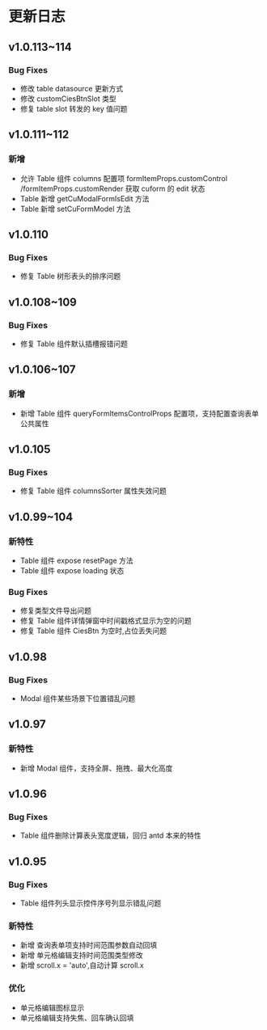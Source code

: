 # 更新日志

## v1.0.113~114

### Bug Fixes

-   修改 table datasource 更新方式
-   修改 customCiesBtnSlot 类型
-   修复 table slot 转发的 key 值问题

## v1.0.111~112

### 新增

-   允许 Table 组件 columns 配置项 formItemProps.customControl /formItemProps.customRender 获取 cuform 的 edit 状态
-   Table 新增 getCuModalFormIsEdit 方法
-   Table 新增 setCuFormModel 方法

## v1.0.110

### Bug Fixes

-   修复 Table 树形表头的排序问题

## v1.0.108~109

### Bug Fixes

-   修复 Table 组件默认插槽报错问题

## v1.0.106~107

### 新增

-   新增 Table 组件 queryFormItemsControlProps 配置项，支持配置查询表单公共属性

## v1.0.105

### Bug Fixes

-   修复 Table 组件 columnsSorter 属性失效问题

## v1.0.99~104

### 新特性

-   Table 组件 expose resetPage 方法
-   Table 组件 expose loading 状态

### Bug Fixes

-   修复类型文件导出问题
-   修复 Table 组件详情弹窗中时间戳格式显示为空的问题
-   修复 Table 组件 CiesBtn 为空时,占位丢失问题

## v1.0.98

### Bug Fixes

-   Modal 组件某些场景下位置错乱问题

## v1.0.97

### 新特性

-   新增 Modal 组件，支持全屏、拖拽、最大化高度

## v1.0.96

### Bug Fixes

-   Table 组件删除计算表头宽度逻辑，回归 antd 本来的特性

## v1.0.95

### Bug Fixes

-   Table 组件列头显示控件序号列显示错乱问题

### 新特性

-   新增 查询表单项支持时间范围参数自动回填
-   新增 单元格编辑支持时间范围类型修改
-   新增 scroll.x = 'auto',自动计算 scroll.x

### 优化

-   单元格编辑图标显示
-   单元格编辑支持失焦、回车确认回填
